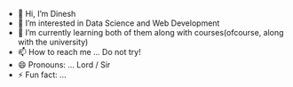 - 👋 Hi, I’m Dinesh
- 👀 I’m interested in Data Science and Web Development
- 🌱 I’m currently learning both of them along with courses(ofcourse, along with the university)
- 📫 How to reach me ... Do not try!
- 😄 Pronouns: ... Lord / Sir
- ⚡ Fun fact: ...

<!---
DineshIITK/DineshIITK is a ✨ special ✨ repository because its `README.md` (this file) appears on your GitHub profile.
You can click the Preview link to take a look at your changes.
--->
